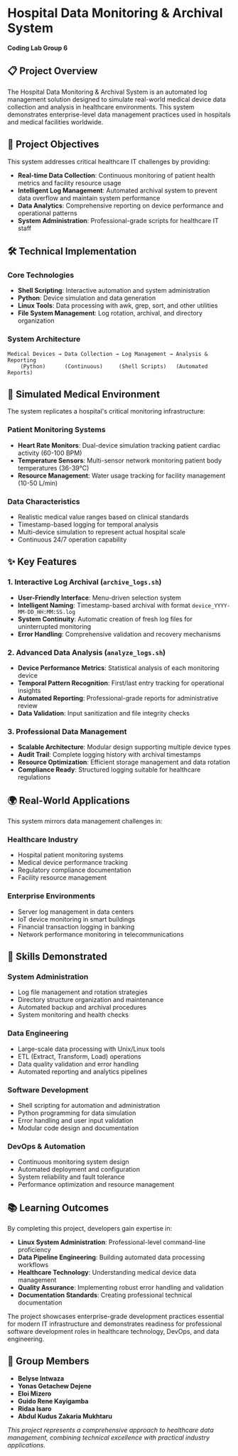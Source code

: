 # Hospital Data Monitoring & Archival System
**Coding Lab Group 6**

## 📋 Project Overview

The Hospital Data Monitoring & Archival System is an automated log management solution designed to simulate real-world medical device data collection and analysis in healthcare environments. This system demonstrates enterprise-level data management practices used in hospitals and medical facilities worldwide.

## 🎯 Project Objectives

This system addresses critical healthcare IT challenges by providing:

- **Real-time Data Collection**: Continuous monitoring of patient health metrics and facility resource usage
- **Intelligent Log Management**: Automated archival system to prevent data overflow and maintain system performance
- **Data Analytics**: Comprehensive reporting on device performance and operational patterns
- **System Administration**: Professional-grade scripts for healthcare IT staff

## 🛠️ Technical Implementation

### Core Technologies

- **Shell Scripting**: Interactive automation and system administration
- **Python**: Device simulation and data generation
- **Linux Tools**: Data processing with awk, grep, sort, and other utilities
- **File System Management**: Log rotation, archival, and directory organization

### System Architecture

```
Medical Devices → Data Collection → Log Management → Analysis & Reporting
    (Python)      (Continuous)     (Shell Scripts)   (Automated Reports)
```

## 🏥 Simulated Medical Environment

The system replicates a hospital's critical monitoring infrastructure:

### Patient Monitoring Systems

- **Heart Rate Monitors**: Dual-device simulation tracking patient cardiac activity (60-100 BPM)
- **Temperature Sensors**: Multi-sensor network monitoring patient body temperatures (36-39°C)
- **Resource Management**: Water usage tracking for facility management (10-50 L/min)

### Data Characteristics

- Realistic medical value ranges based on clinical standards
- Timestamp-based logging for temporal analysis
- Multi-device simulation to represent actual hospital scale
- Continuous 24/7 operation capability

## ✨ Key Features

### 1. Interactive Log Archival (`archive_logs.sh`)

- **User-Friendly Interface**: Menu-driven selection system
- **Intelligent Naming**: Timestamp-based archival with format `device_YYYY-MM-DD_HH:MM:SS.log`
- **System Continuity**: Automatic creation of fresh log files for uninterrupted monitoring
- **Error Handling**: Comprehensive validation and recovery mechanisms

### 2. Advanced Data Analysis (`analyze_logs.sh`)

- **Device Performance Metrics**: Statistical analysis of each monitoring device
- **Temporal Pattern Recognition**: First/last entry tracking for operational insights
- **Automated Reporting**: Professional-grade reports for administrative review
- **Data Validation**: Input sanitization and file integrity checks

### 3. Professional Data Management

- **Scalable Architecture**: Modular design supporting multiple device types
- **Audit Trail**: Complete logging history with archival timestamps
- **Resource Optimization**: Efficient storage management and data rotation
- **Compliance Ready**: Structured logging suitable for healthcare regulations

## 🌍 Real-World Applications

This system mirrors data management challenges in:

### Healthcare Industry

- Hospital patient monitoring systems
- Medical device performance tracking
- Regulatory compliance documentation
- Facility resource management

### Enterprise Environments

- Server log management in data centers
- IoT device monitoring in smart buildings
- Financial transaction logging in banking
- Network performance monitoring in telecommunications

## 💪 Skills Demonstrated

### System Administration

- Log file management and rotation strategies
- Directory structure organization and maintenance
- Automated backup and archival procedures
- System monitoring and health checks

### Data Engineering

- Large-scale data processing with Unix/Linux tools
- ETL (Extract, Transform, Load) operations
- Data quality validation and error handling
- Automated reporting and analytics pipelines

### Software Development

- Shell scripting for automation and administration
- Python programming for data simulation
- Error handling and user input validation
- Modular code design and documentation

### DevOps & Automation

- Continuous monitoring system design
- Automated deployment and configuration
- System reliability and fault tolerance
- Performance optimization and resource management

## 📚 Learning Outcomes

By completing this project, developers gain expertise in:

- **Linux System Administration**: Professional-level command-line proficiency
- **Data Pipeline Engineering**: Building automated data processing workflows
- **Healthcare Technology**: Understanding medical device data management
- **Quality Assurance**: Implementing robust error handling and validation
- **Documentation Standards**: Creating professional technical documentation

The project showcases enterprise-grade development practices essential for modern IT infrastructure and demonstrates readiness for professional software development roles in healthcare technology, DevOps, and data engineering.

## 👥 Group Members

- **Belyse Intwaza**
- **Yonas Getachew Dejene**
- **Eloi Mizero**
- **Guido Rene Kayigamba**
- **Ridaa Isaro**
- **Abdul Kudus Zakaria Mukhtaru**

*This project represents a comprehensive approach to healthcare data management, combining technical excellence with practical industry applications.*
